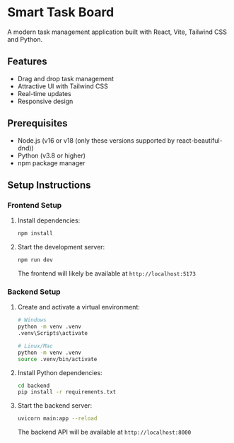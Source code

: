 # Smart Task Board

A modern task management application built with React, Vite, Tailwind CSS and Python.

## Features

- Drag and drop task management
- Attractive UI with Tailwind CSS
- Real-time updates
- Responsive design

## Prerequisites

- Node.js (v16 or v18 (only these versions supported by react-beautiful-dnd))
- Python (v3.8 or higher)
- npm package manager

## Setup Instructions

### Frontend Setup

1. Install dependencies:
   ```bash
   npm install
   ```

2. Start the development server:
   ```bash
   npm run dev
   ```
   The frontend will likely be available at `http://localhost:5173`

### Backend Setup

1. Create and activate a virtual environment:
   ```bash
   # Windows
   python -m venv .venv
   .venv\Scripts\activate

   # Linux/Mac
   python -m venv .venv
   source .venv/bin/activate
   ```

2. Install Python dependencies:
   ```bash
   cd backend
   pip install -r requirements.txt
   ```

3. Start the backend server:
   ```bash
   uvicorn main:app --reload
   ```
   The backend API will be available at `http://localhost:8000`


